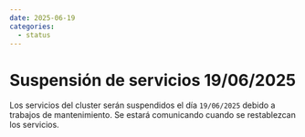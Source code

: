 ```yaml
---
date: 2025-06-19
categories:
  - status
---
```


# Suspensión de servicios 19/06/2025

<!-- more -->

Los servicios del cluster serán suspendidos el día `19/06/2025` debido a trabajos de mantenimiento. 
Se estará comunicando cuando se restablezcan los servicios.